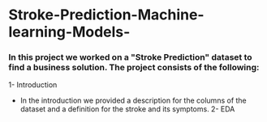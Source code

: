# Stroke-Prediction-Machine-learning-Models-
### In this project we worked on a "Stroke Prediction" dataset to find a business solution. The project consists of the following:
1- Introduction 
<br/>
- In the introduction we provided a description for the columns of the dataset and a definition for the stroke and its symptoms.
2- EDA
<br/>
